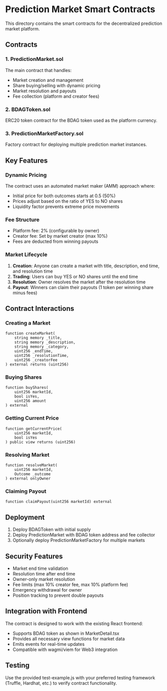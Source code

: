 # Prediction Market Smart Contracts

This directory contains the smart contracts for the decentralized prediction market platform.

## Contracts

### 1. PredictionMarket.sol
The main contract that handles:
- Market creation and management
- Share buying/selling with dynamic pricing
- Market resolution and payouts
- Fee collection (platform and creator fees)

### 2. BDAGToken.sol
ERC20 token contract for the BDAG token used as the platform currency.

### 3. PredictionMarketFactory.sol
Factory contract for deploying multiple prediction market instances.

## Key Features

### Dynamic Pricing
The contract uses an automated market maker (AMM) approach where:
- Initial price for both outcomes starts at 0.5 (50%)
- Prices adjust based on the ratio of YES to NO shares
- Liquidity factor prevents extreme price movements

### Fee Structure
- Platform fee: 2% (configurable by owner)
- Creator fee: Set by market creator (max 10%)
- Fees are deducted from winning payouts

### Market Lifecycle
1. **Creation**: Anyone can create a market with title, description, end time, and resolution time
2. **Trading**: Users can buy YES or NO shares until the end time
3. **Resolution**: Owner resolves the market after the resolution time
4. **Payout**: Winners can claim their payouts (1 token per winning share minus fees)

## Contract Interactions

### Creating a Market
```solidity
function createMarket(
    string memory _title,
    string memory _description,
    string memory _category,
    uint256 _endTime,
    uint256 _resolutionTime,
    uint256 _creatorFee
) external returns (uint256)
```

### Buying Shares
```solidity
function buyShares(
    uint256 marketId,
    bool isYes,
    uint256 amount
) external
```

### Getting Current Price
```solidity
function getCurrentPrice(
    uint256 marketId,
    bool isYes
) public view returns (uint256)
```

### Resolving Market
```solidity
function resolveMarket(
    uint256 marketId,
    Outcome _outcome
) external onlyOwner
```

### Claiming Payout
```solidity
function claimPayout(uint256 marketId) external
```

## Deployment

1. Deploy BDAGToken with initial supply
2. Deploy PredictionMarket with BDAG token address and fee collector
3. Optionally deploy PredictionMarketFactory for multiple markets

## Security Features

- Market end time validation
- Resolution time after end time
- Owner-only market resolution
- Fee limits (max 10% creator fee, max 10% platform fee)
- Emergency withdrawal for owner
- Position tracking to prevent double payouts

## Integration with Frontend

The contract is designed to work with the existing React frontend:
- Supports BDAG token as shown in MarketDetail.tsx
- Provides all necessary view functions for market data
- Emits events for real-time updates
- Compatible with wagmi/viem for Web3 integration

## Testing

Use the provided test-example.js with your preferred testing framework (Truffle, Hardhat, etc.) to verify contract functionality.